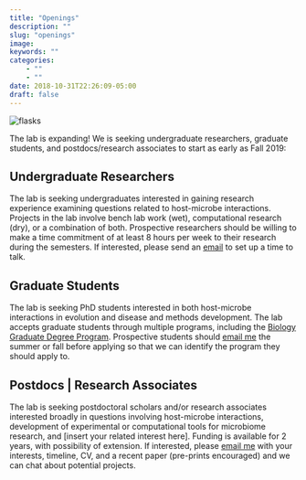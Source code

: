 ```yaml
---
title: "Openings"
description: ""
slug: "openings"
image: 
keywords: ""
categories: 
    - ""
    - ""
date: 2018-10-31T22:26:09-05:00
draft: false
---
```


![flasks](/img/pages/openings/flasks.jpg)

The lab is expanding!
We is seeking undergraduate researchers, graduate students, and postdocs/research associates to start as early as Fall 2019:

## Undergraduate Researchers

The lab is seeking undergraduates interested in gaining research experience examining questions related to host-microbe interactions. 
Projects in the lab involve bench lab work (wet), computational research (dry), or a combination of both. 
Prospective researchers should be willing to make a time commitment of at least 8 hours per week to their research during the semesters. 
If interested, please send an [email](mailto:erdavenport@gmail.com) to set up a time to talk. 

## Graduate Students

The lab is seeking PhD students interested in both host-microbe interactions in evolution and disease and methods development. 
The lab accepts graduate students through multiple programs, including the [Biology Graduate Degree Program](https://bio.psu.edu/). 
Prospective students should [email me](mailto:erdavenport@gmail.com) the summer or fall before applying so that we can identify the program they should apply to. 

## Postdocs | Research Associates

The lab is seeking postdoctoral scholars and/or research associates interested broadly in questions involving host-microbe interactions, development of experimental or computational tools for microbiome research, and [insert your related interest here].
Funding is available for 2 years, with possibility of extension.
If interested, please [email me](mailto:erdavenport@gmail.com) with your interests, timeline, CV, and a recent paper (pre-prints encouraged) and we can chat about potential projects. 

 

